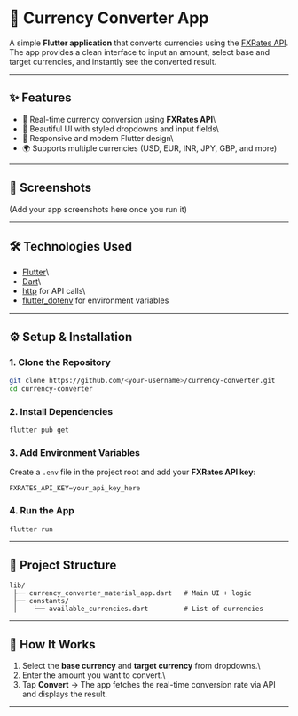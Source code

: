 # 💱 Currency Converter App

A simple **Flutter application** that converts currencies using the
[FXRates API](https://fxratesapi.com).\
The app provides a clean interface to input an amount, select base and
target currencies, and instantly see the converted result.

------------------------------------------------------------------------

## ✨ Features

-   🔄 Real-time currency conversion using **FXRates API**\
-   🎨 Beautiful UI with styled dropdowns and input fields\
-   📱 Responsive and modern Flutter design\
-   🌍 Supports multiple currencies (USD, EUR, INR, JPY, GBP, and more)

------------------------------------------------------------------------

## 📸 Screenshots

(Add your app screenshots here once you run it)

------------------------------------------------------------------------

## 🛠️ Technologies Used

-   [Flutter](https://flutter.dev)\
-   [Dart](https://dart.dev)\
-   [http](https://pub.dev/packages/http) for API calls\
-   [flutter_dotenv](https://pub.dev/packages/flutter_dotenv) for
    environment variables

------------------------------------------------------------------------

## ⚙️ Setup & Installation

### 1. Clone the Repository

``` bash
git clone https://github.com/<your-username>/currency-converter.git
cd currency-converter
```

### 2. Install Dependencies

``` bash
flutter pub get
```

### 3. Add Environment Variables

Create a `.env` file in the project root and add your **FXRates API
key**:

    FXRATES_API_KEY=your_api_key_here

### 4. Run the App

``` bash
flutter run
```

------------------------------------------------------------------------

## 📂 Project Structure

    lib/
     ├── currency_converter_material_app.dart   # Main UI + logic
     ├── constants/
     │    └── available_currencies.dart         # List of currencies

------------------------------------------------------------------------

## 🚀 How It Works

1.  Select the **base currency** and **target currency** from
    dropdowns.\
2.  Enter the amount you want to convert.\
3.  Tap **Convert** → The app fetches the real-time conversion rate via
    API and displays the result.

------------------------------------------------------------------------


